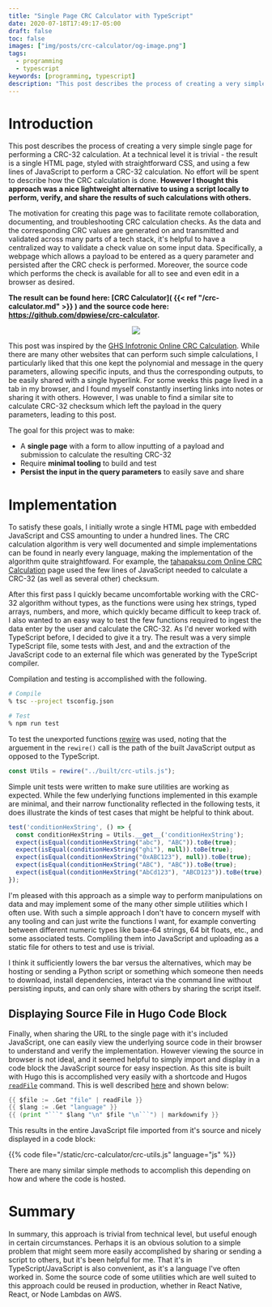 ```yaml
---
title: "Single Page CRC Calculator with TypeScript"
date: 2020-07-18T17:49:17-05:00
draft: false
toc: false
images: ["img/posts/crc-calculator/og-image.png"]
tags: 
  - programming
  - typescript
keywords: [programming, typescript]
description: "This post describes the process of creating a very simple single page for performing a CRC-32 calculation."
---
```


# Introduction

This post describes the process of creating a very simple single page for performing a CRC-32 calculation.
At a technical level it is trivial - the result is a single HTML page, styled with straightforward CSS, and using a few lines of JavaScript to perform a CRC-32 calculation.
No effort will be spent to describe how the CRC calculation is done.
**However I thought this approach was a nice lightweight alternative to using a script locally to perform, verify, and share the results of such calculations with others.**

The motivation for creating this page was to facilitate remote collaboration, documenting, and troubleshooting CRC calculation checks.
As the data and the corresponding CRC values are generated on and transmitted and validated across many parts of a tech stack, it's helpful to have a centralized way to validate a check value on some input data.
Specifically, a webpage which allows a payload to be entered as a query parameter and persisted after the CRC check is performed.
Moreover, the source code which performs the check is available for all to see and even edit in a browser as desired.

**The result can be found here: [CRC Calculator]( {{< ref "/crc-calculator.md" >}} ) and the source code here: <a href="https://github.com/dpwiese/crc-calculator" target="_blank">htt<span></span>ps://github.com/dpwiese/crc-calculator</a>.**

<div style="display:flex;flex-direction:row;justify-content:center;">
  <div style="display:flex;flex-direction:row;justify-content:center;max-width:500px;">
    <div style="flex-grow:1;">
      <a href="/crc-calculator/">
        <img src="/crc-calculator/crc-calculator.png"/>
      </a>
    </div>
  </div>
</div>

This post was inspired by the <a href="http://www.ghsi.de/pages/subpages/Online%20CRC%20Calculation/" target="_blank">GHS Infotronic Online CRC Calculation</a>.
While there are many other websites that can perform such simple calculations, I particularly liked that this one kept the polynomial and message in the query parameters, allowing specific inputs, and thus the corresponding outputs, to be easily shared with a single hyperlink.
For some weeks this page lived in a tab in my browser, and I found myself constantly inserting links into notes or sharing it with others.
However, I was unable to find a similar site to calculate CRC-32 checksum which left the payload in the query parameters, leading to this post.

The goal for this project was to make:

* A **single page** with a form to allow inputting of a payload and submission to calculate the resulting CRC-32
* Require **minimal tooling** to build and test
* **Persist the input in the query parameters** to easily save and share

# Implementation

To satisfy these goals, I initially wrote a single HTML page with embedded JavaScript and CSS amounting to under a hundred lines.
The CRC calculation algorithm is very well documented and simple implementations can be found in nearly every language, making the implementation of the algorithm quite straightfoward.
For example, the <a href="https://www.tahapaksu.com/crc/" target="_blank">tahapaksu.com Online CRC Calculation</a> page used the few lines of JavaScript needed to calculate a CRC-32 (as well as several other) checksum.

After this first pass I quickly became uncomfortable working with the CRC-32 algorithm without types, as the functions were using hex strings, typed arrays, numbers, and more, which quickly became difficult to keep track of.
I also wanted to an easy way to test the few functions required to ingest the data enter by the user and calculate the CRC-32.
As I'd never worked with TypeScript before, I decided to give it a try.
The result was a very simple TypeScript file, some tests with Jest, and and the extraction of the JavaScript code to an external file which was generated by the TypeScript compiler.

Compilation and testing is accomplished with the following.

```sh
# Compile
% tsc --project tsconfig.json

# Test
% npm run test
```

To test the unexported functions <a href="https://github.com/jhnns/rewire" target="_blank">rewire</a> was used, noting that the arguement in the `rewire()` call is the path of the built JavaScript output as opposed to the TypeScript.

```ts
const Utils = rewire("../built/crc-utils.js");
```

Simple unit tests were written to make sure utilities are working as expected.
While the few underlying functions implemented in this example are minimal, and their narrow functionality reflected in the following tests, it does illustrate the kinds of test cases that might be helpful to think about.

```ts
test('conditionHexString', () => {
  const conditionHexString = Utils.__get__('conditionHexString');
  expect(isEqual(conditionHexString("abc"), "ABC")).toBe(true);
  expect(isEqual(conditionHexString("ghi"), null)).toBe(true);
  expect(isEqual(conditionHexString("0xABC123"), null)).toBe(true);
  expect(isEqual(conditionHexString("ABC"), "ABC")).toBe(true);
  expect(isEqual(conditionHexString("AbCd123"), "ABCD123")).toBe(true);
});
````

I'm pleased with this approach as a simple way to perform manipulations on data and may implement some of the many other simple utilities which I often use.
With such a simple approach I don't have to concern myself with any tooling and can just write the functions I want, for example converting between different numeric types like base-64 strings, 64 bit floats, etc., and some associated tests.
Compliling them into JavaScript and uploading as a static file for others to test and use is trivial.

I think it sufficiently lowers the bar versus the alternatives, which may be hosting or sending a Python script or something which someone then needs to download, install dependencies, interact via the command line without persisting inputs, and can only share with others by sharing the script itself.

## Displaying Source File in Hugo Code Block

Finally, when sharing the URL to the single page with it's included JavaScript, one can easily view the underlying source code in their browser to understand and verify the implementation.
However viewing the source in browser is not ideal, and it seemed helpful to simply import and display in a code block the JavaScript source for easy inspection.
As this site is built with Hugo this is accomplished very easily with a shortcode and Hugos <a href="https://gohugo.io/functions/readfile/" target="_blank">`readFile`</a> command.
This is well described <a href="https://stackoverflow.com/questions/39539812/how-can-another-file-be-included-in-a-hugo-markdown-page" target="_blank">here</a> and shown below:

```go
{{ $file := .Get "file" | readFile }}
{{ $lang := .Get "language" }}
{{ (print "```" $lang "\n" $file "\n```") | markdownify }}
```

This results in the entire JavaScript file imported from it's source and nicely displayed in a code block:

{{% code file="/static/crc-calculator/crc-utils.js" language="js" %}}

There are many similar simple methods to accomplish this depending on how and where the code is hosted.

# Summary

In summary, this approach is trivial from technical level, but useful enough in certain circumstances.
Perhaps it is an obvious solution to a simple problem that might seem more easily accomplished by sharing or sending a script to others, but it's been helpful for me.
That it's in TypeScript/JavaScript is also convenient, as it's a language I've often worked in.
Some the source code of some utilities which are well suited to this approach could be reused in production, whether in React Native, React, or Node Lambdas on AWS.
